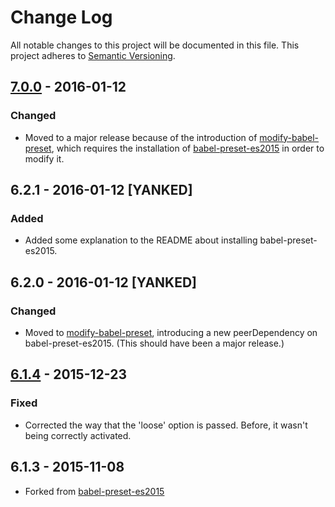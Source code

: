 # Change Log

All notable changes to this project will be documented in this file.
This project adheres to [Semantic Versioning][semver].

## [7.0.0] - 2016-01-12
### Changed
- Moved to a major release because of the introduction of
  [modify-babel-preset], which requires the installation
  of [babel-preset-es2015] in order to modify it.

## 6.2.1 - 2016-01-12 [YANKED]
### Added
- Added some explanation to the README about installing babel-preset-es2015.

## 6.2.0 - 2016-01-12 [YANKED]
### Changed
- Moved to [modify-babel-preset], introducing a new
  peerDependency on babel-preset-es2015. (This should have been a major
  release.)

## [6.1.4] - 2015-12-23
### Fixed
- Corrected the way that the 'loose' option is passed. Before, it wasn't being
  correctly activated.

## 6.1.3 - 2015-11-08
- Forked from [babel-preset-es2015]

[babel-preset-es2015]: https://www.npmjs.com/package/babel-preset-es2015
[modify-babel-preset]: https://github.com/developit/modify-babel-preset
[semver]: http://semver.org/
[7.0.0]: https://github.com/bkonkle/babel-preset-es2015-loose/releases/tag/v7.0.0
[6.1.4]: https://github.com/bkonkle/babel-preset-es2015-loose/releases/tag/v6.1.4
